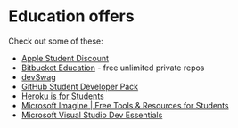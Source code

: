 # Education offers

Check out some of these:

- [Apple Student Discount](https://www.macworld.co.uk/how-to/apple/apple-student-discount-education-store-3466634/)
- [Bitbucket Education](https://bitbucket.org/product/education) - free unlimited private repos
- [devSwag](https://devswag.io/)
- [GitHub Student Developer Pack](https://education.github.com/pack)
- [Heroku is for Students](https://www.heroku.com/students)
- [Microsoft Imagine | Free Tools & Resources for Students](https://www.microsoft.com/en-cy/imagine)
- [Microsoft Visual Studio Dev Essentials](https://visualstudio.microsoft.com/dev-essentials/)
